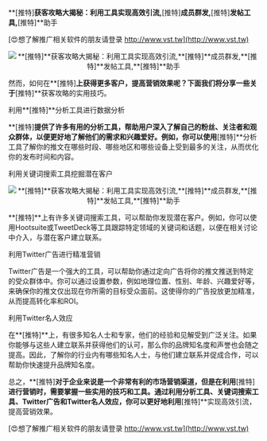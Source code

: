 **[推特]**获客攻略大揭秘：利用工具实现高效引流,**[推特]**成员群发,**[推特]**发帖工具,**[推特]**助手

[😍想了解推广相关软件的朋友请登录 http://www.vst.tw](http://www.vst.tw)

 <center><img src="https://vst.tw/MP4/tuiguang/png/2.png" alt="**[推特]**获客攻略大揭秘：利用工具实现高效引流,**[推特]**成员群发,**[推特]**发帖工具,**[推特]**助手"></center>

然而，如何在**[推特]**上获得更多客户，提高营销效果呢？下面我们将分享一些关于**[推特]**获客攻略的实用技巧。

利用**[推特]**分析工具进行数据分析

**[推特]**提供了许多有用的分析工具，帮助用户深入了解自己的粉丝、关注者和观众群体，以便更好地了解他们的需求和兴趣爱好。例如，你可以使用**[推特]**分析工具了解你的推文在哪些时段、哪些地区和哪些设备上受到最多的关注，从而优化你的发布时间和内容。

利用关键词搜索工具挖掘潜在客户

 <center><img src="https://vst.tw/MP4/tuiguang/png/6.png" alt="**[推特]**获客攻略大揭秘：利用工具实现高效引流,**[推特]**成员群发,**[推特]**发帖工具,**[推特]**助手"></center>

**[推特]**上有许多关键词搜索工具，可以帮助你发现潜在客户。例如，你可以使用Hootsuite或TweetDeck等工具跟踪特定领域的关键词和话题，以便在相关讨论中介入，与潜在客户建立联系。

利用Twitter广告进行精准营销

Twitter广告是一个强大的工具，可以帮助你通过定向广告将你的推文推送到特定的受众群体中。你可以通过设置参数，例如地理位置、性别、年龄、兴趣爱好等，来确保你的推文仅出现在你所需的目标受众面前。这使得你的广告投放更加精准，从而提高转化率和ROI。

利用Twitter名人效应

在**[推特]**上，有很多知名人士和专家，他们的经验和见解受到广泛关注。如果你能够与这些人建立联系并获得他们的认可，那么你的品牌知名度和声誉也会随之提高。因此，了解你的行业内有哪些知名人士，与他们建立联系并促成合作，可以帮助你快速提升品牌知名度。

总之，**[推特]**对于企业来说是一个非常有利的市场营销渠道，但是在利用**[推特]**进行营销时，需要掌握一些实用的技巧和工具。通过利用分析工具、关键词搜索工具、Twitter广告和Twitter名人效应，你可以更好地利用**[推特]**实现高效引流，提高营销效果。

[😍想了解推广相关软件的朋友请登录 http://www.vst.tw](http://www.vst.tw)



